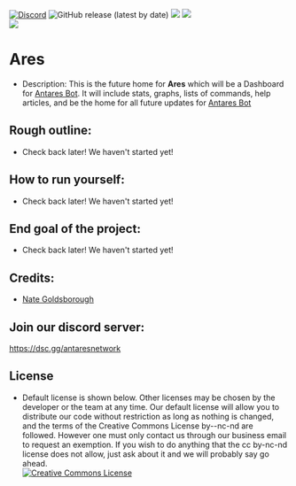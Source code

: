 [![Discord](https://discordapp.com/api/guilds/649703068799336454/widget.png)](https://discordapp.com/invite/KKYw763)
![GitHub release (latest by date)](https://img.shields.io/github/v/release/Antares-Network/Ares?style=social)
![](https://img.shields.io/github/repo-size/Antares-Network/Ares?color=Green&style=flat-square)
![](https://img.shields.io/tokei/lines/github/Antares-Network/Ares?style=flat-square)  
![](https://cdn.discordapp.com/icons/649703068799336454/1a7ef8f706cd60d62547d2c7dc08d6f0.png) 

# Ares
- Description: This is the future home for **Ares** which will be a Dashboard for [Antares Bot](https://github.com/Antares-Network/AntaresBot). It will include stats, graphs, lists of commands, help articles, and be the home for all future updates for [Antares Bot](https://github.com/Antares-Network/AntaresBot)

## Rough outline:
- Check back later! We haven't started yet!

## How to run yourself:
- Check back later! We haven't started yet!


## End goal of the project:
- Check back later! We haven't started yet!



## Credits:
- [Nate Goldsborough](https://nathen418.com)

## Join our discord server:
https://dsc.gg/antaresnetwork

## License
- Default license is shown below. Other licenses may be chosen by the developer or the team at any time. Our default license will allow you to distribute our code without restriction as long as nothing is changed, and the terms of the Creative Commons License by--nc-nd are followed. However one must only contact us through our business email to request an exemption. If you wish to do anything that the cc by-nc-nd license does not allow, just ask about it and we will probably say go ahead.  
<a rel="license" href="https://creativecommons.org/licenses/by-nc-nd/4.0/"><img alt="Creative Commons License" style="border-width:0" src="https://i.creativecommons.org/l/by-nc-nd/4.0/88x31.png" /></a>
